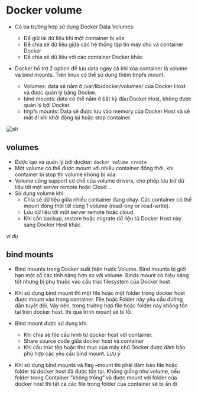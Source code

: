 # Docker volume
- Có ba trường hợp sử dụng Docker Data Volumes:
  - Để giữ lai dữ liệu khi một container bị xóa
  - Để chia sẻ dữ liệu giữa các hệ thống tập tin máy chủ và container Docker
  - Để chia sẻ dữ liệu với các container Docker khác

- Docker hỗ trợ 2 option để lưu data ngay cả khi xóa container là volume và bind mounts. Trên linux có thể sử dụng thêm tmpfs mount.
  - Volumes: data sẽ nằm ở /var/lib/docker/volumes/ của Docker Host và được quản lý bằng Docker.
  - bind mounts: data có thể nằm ở bất kỳ đâu Docker Host, không được quản lý bởi Docker.
  - tmpfs mounts: Data sẽ được lưu vào memory của Docker Host và sẽ mất đi khi khởi động lại hoặc stop container.

![alt](./images/docker-volume1.png)

## volumes
- Được tạo và quản lý bởi docker: `docker volume create`
- Một volume có thể được mount  với nhiều container đồng thời, khi container bị stop thì volume không bị xóa.
- Volume cũng support cơ chế của volume drivers, cho phép lưu trữ dữ liệu tới một server remote hoặc Cloud …
- Sử dụng volume khi:
  - Chia sẻ dữ liệu giữa nhiều container đang chạy. Các container có thể mount đòng thời tới cùng 1 volume (read-ony or read-write). 
  - Lưu dữ liệu tới một server remote hoặc cloud.
  - Khi cần backup, restore hoặc migrate dữ liệu từ Docker Host này sang Docker Host khác.

*ví dụ*

## bind mounts
- Bind mounts trong Docker xuất hiện trước Volume. Bind mounts bị giới hạn một số các tính năng hơn so với volume. Binds mount có hiệu năng tốt nhưng bị phụ thuộc vào cấu trúc filesystem của Docker host
- Khi sử dụng bind mount thì một file hoặc một folder trong docker host được mount vào trong container. File hoặc Folder này yêu cầu đường dẫn tuyệt đối. Vậy nên, trong trường hợp file hoặc folder này không tồn tại trên docker host, thì quá trình mount sẽ bị lỗi.
- Bind mount được sử dụng khi:
  - Khi chia sẻ file cấu hình từ docker host với container.
  - Share source code giữa docker host và container
  - Khi cấu trúc tệp hoặc thư mục của máy chủ Docker được đảm bảo phù hợp các yêu cầu bind mount.
*Lưu ý*

- Khi sử dụng bind mounts và flag –mount thì phải đảm bảo file hoặc folder từ docker host đã được tồn tại. Không giống như volume, nếu folder trong Container “không trống” và được mount với folder của docker host thì tất cả các file trong folder của container sẽ bị ẩn đi